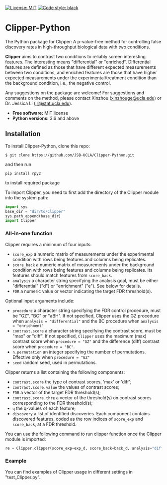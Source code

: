 [![License: MIT](https://img.shields.io/badge/license-MIT-blue.svg )](https://github.com/JSB-UCLA/Clipper-Python/blob/main/LICENSE.md)
[![Code style: black](https://img.shields.io/badge/code%20style-black-000000.svg)](https://github.com/ambv/black)

# Clipper-Python

The Python package for Clipper: A p-value-free method for controlling false discovery rates in high-throughput biological data with two conditions.

**Clipper** aims to contrast two conditions to reliably screen interesting features. The interesting means "differential" or "enriched". Differential
features are defined as those that have different expected measurements between two conditions, and enriched features are those that have higher expected measurements under the experimental/treatment condition than the background condition, i.e., the negative control. 

Any suggestions on the package are welcome! For suggestions and comments on the method, please contact Xinzhou (<xinzhouge@ucla.edu>) or Dr. Jessica Li (<jli@stat.ucla.edu>).

* **Free software:** MIT license
* **Python versions:** 3.6 and above

## Installation

To install Clipper-Python, clone this repo:

```shell
$ git clone https://github.com/JSB-UCLA/Clipper-Python.git
```
and then run

```shell
pip install rpy2
```
to install required package

To import Clipper, you need to first add the directory of the Clipper module into the system path:

```python
import sys
base_dir = "dir/to/Clipper"
sys.path.append(base_dir)
import Clipper
```


### All-in-one function

Clipper requires a minimum of four inputs:

- `score_exp` a numeric matrix of measurements under the experimental condition with rows being features and columns being replicates.
- `score_back` a numeric matrix of measurements under the background condition with rows being features and columns being replicates. Its features should match features from `score_back`.
- `analysis` a character string specifying the analysis goal, must be either "differential" ("d") or "enrichment" ("e"). See below for details.
- `FDR` a numeric value or vector indicating the target FDR threshold(s).

Optional input arguments include:

- `procedure` a character string specifying the FDR control procedure, must be "GZ", "BC" or "aBH". If not specified, Clipper uses the GZ procedure when `analysis = "differential"` and the BC procedure when `analysis = "enrichment"`
- `contrast.score` a character string specifying the contrast score, must be "max" or "diff". If not specified,
`Clipper` uses the maximum (max) contrast score when `procedure = "GZ"` and the difference (diff) contrast score when `procedure = "BC"`.
- `n.permutation` an integer specifying the number of permutations. Effective only when `procedure = "GZ"`
- `seed` random seed, used in permutations.

Clipper returns a list containing the following components:
- `contrast.score` the type of contrast scores, 'max' or 'diff';
- `contrast.score.value` the values of contrast scores;
- `FDR` a vector of the target FDR threshold(s);
- `contrast.score.thre` a vector of the threshold(s) on contrast scores corresponding to the FDR threshold(s);
- `q` the q-values of each feature;
- `discovery` a list of identified discoveries. Each component contains discovered features, coded as the row indices of `score_exp` and `score_back`, at a FDR threshold.

You can use the following command to run clipper function once the Clipper module is imported:
```python
re = Clipper.clipper(score_exp=exp_d, score_back=back_d, analysis="differential", FDR=[0.05])
```

### Example

You can find examples of Clipper usage in different settings in "test_Clipper.py".

